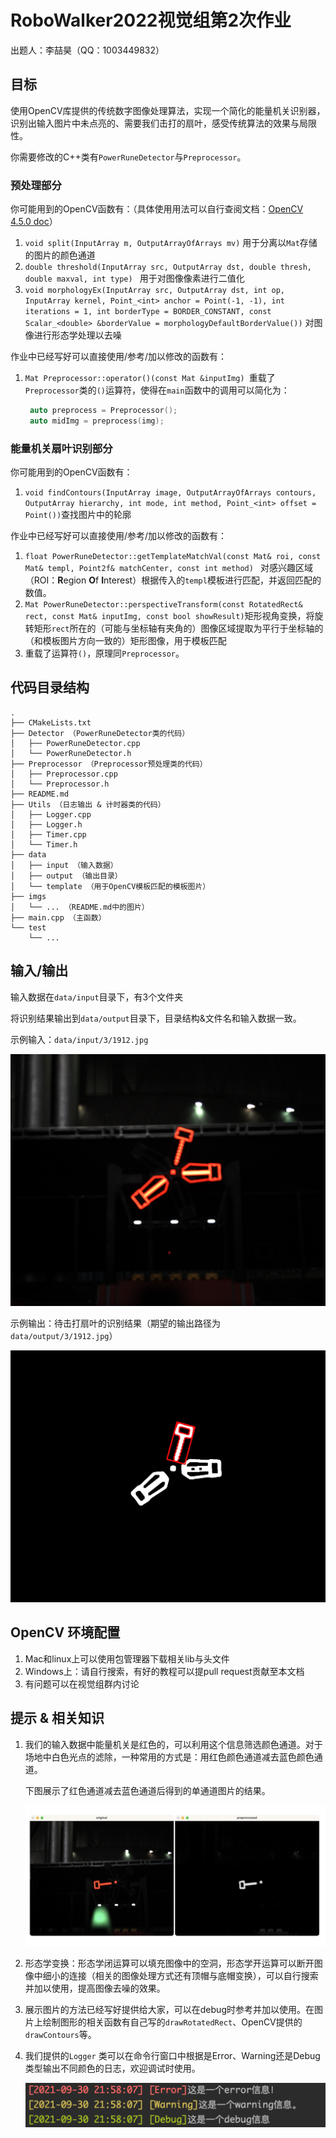 # RoboWalker2022视觉组第2次作业

出题人：李喆昊（QQ：1003449832）



## 目标

使用OpenCV库提供的传统数字图像处理算法，实现一个简化的能量机关识别器，识别出输入图片中未点亮的、需要我们击打的扇叶，感受传统算法的效果与局限性。

你需要修改的C++类有``PowerRuneDetector``与``Preprocessor``。

### 预处理部分

你可能用到的OpenCV函数有：（具体使用用法可以自行查阅文档：[OpenCV 4.5.0 doc](https://docs.opencv.org/4.5.0/)）

1. ``void split(InputArray m, OutputArrayOfArrays mv)`` 用于分离以``Mat``存储的图片的颜色通道
2. ``double threshold(InputArray src, OutputArray dst, double thresh, double maxval, int type) `` 用于对图像像素进行二值化
3. ``void morphologyEx(InputArray src, OutputArray dst, int op, InputArray kernel, Point_<int> anchor = Point(-1, -1), int iterations = 1, int borderType = BORDER_CONSTANT, const Scalar_<double> &borderValue = morphologyDefaultBorderValue())``
    对图像进行形态学处理以去噪

作业中已经写好可以直接使用/参考/加以修改的函数有：

1. `Mat Preprocessor::operator()(const Mat &inputImg) `重载了``Preprocessor``类的``()``运算符，使得在``main``函数中的调用可以简化为：

    ```c++
     auto preprocess = Preprocessor();
     auto midImg = preprocess(img);
    ```

    

### 能量机关扇叶识别部分

你可能用到的OpenCV函数有：

1. ``void findContours(InputArray image, OutputArrayOfArrays contours, OutputArray hierarchy, int mode, int method, Point_<int> offset = Point())``查找图片中的轮廓

作业中已经写好可以直接使用/参考/加以修改的函数有：

1. ``float PowerRuneDetector::getTemplateMatchVal(const Mat& roi, const Mat& templ, Point2f& matchCenter, const int method) `` 对感兴趣区域（ROI：**R**egion **O**f **I**nterest）根据传入的``templ``模板进行匹配，并返回匹配的数值。
2. ``Mat PowerRuneDetector::perspectiveTransform(const RotatedRect& rect, const Mat& inputImg, const bool showResult)``矩形视角变换，将旋转矩形``rect``所在的（可能与坐标轴有夹角的）图像区域提取为平行于坐标轴的（和模板图片方向一致的）矩形图像，用于模板匹配
3. 重载了运算符``()``，原理同``Preprocessor``。




## 代码目录结构

```
.
├── CMakeLists.txt 
├── Detector （PowerRuneDetector类的代码）
│   ├── PowerRuneDetector.cpp
│   └── PowerRuneDetector.h
├── Preprocessor （Preprocessor预处理类的代码）
│   ├── Preprocessor.cpp
│   └── Preprocessor.h
├── README.md
├── Utils （日志输出 & 计时器类的代码）
│   ├── Logger.cpp
│   ├── Logger.h
│   ├── Timer.cpp
│   └── Timer.h
├── data
│   ├── input （输入数据）
│   ├── output （输出目录）
│   └── template （用于OpenCV模板匹配的模板图片）
├── imgs
│   └── ... （README.md中的图片）
├── main.cpp （主函数）
└── test
    └── ... 

```



## 输入/输出

输入数据在``data/input``目录下，有3个文件夹

将识别结果输出到``data/output``目录下，目录结构&文件名和输入数据一致。

示例输入：``data/input/3/1912.jpg``

<img src="./data/input/3/1912.jpg" alt="1912" style="zoom:50%;" />

示例输出：待击打扇叶的识别结果（期望的输出路径为``data/output/3/1912.jpg``）

<img src="./imgs/1912-output.jpg" style="zoom:50%;" />

## OpenCV 环境配置
1. Mac和linux上可以使用包管理器下载相关lib与头文件
2. Windows上：请自行搜索，有好的教程可以提pull request贡献至本文档
3. 有问题可以在视觉组群内讨论

## 提示 & 相关知识

1. 我们的输入数据中能量机关是红色的，可以利用这个信息筛选颜色通道。对于场地中白色光点的滤除，一种常用的方式是：用红色颜色通道减去蓝色颜色通道。

    下图展示了红色通道减去蓝色通道后得到的单通道图片的结果。

    ![](./imgs/1-1813_red-blue.png)

2. 形态学变换：形态学闭运算可以填充图像中的空洞，形态学开运算可以断开图像中细小的连接（相关的图像处理方式还有顶帽与底帽变换），可以自行搜索并加以使用，提高图像去噪的效果。

3. 展示图片的方法已经写好提供给大家，可以在debug时参考并加以使用。在图片上绘制图形的相关函数有自己写的``drawRotatedRect``、OpenCV提供的``drawContours``等。

4. 我们提供的``Logger`` 类可以在命令行窗口中根据是Error、Warning还是Debug类型输出不同颜色的日志，欢迎调试时使用。

    ![](./imgs/logger.png)
